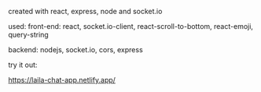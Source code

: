 created with react, express, node and socket.io

used:
front-end: react, socket.io-client, react-scroll-to-bottom, react-emoji, query-string

backend: nodejs, socket.io, cors, express

try it out:

https://laila-chat-app.netlify.app/
